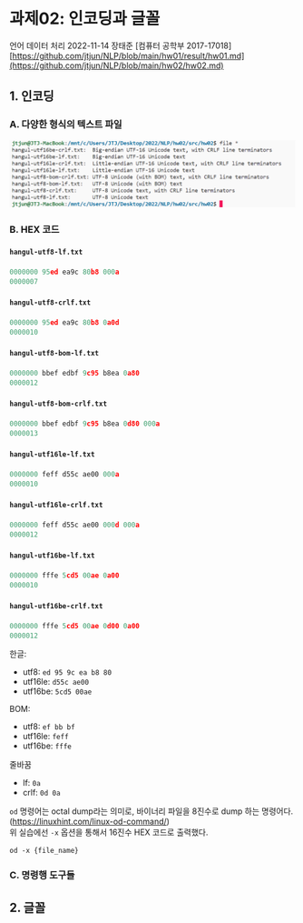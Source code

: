 # 과제02: 인코딩과 글꼴

언어 데이터 처리 2022-11-14 장태준 [컴퓨터 공학부 2017-17018]
[https://github.com/jtjun/NLP/blob/main/hw01/result/hw01.md](https://github.com/jtjun/NLP/blob/main/hw02/hw02.md)

## 1. 인코딩
### A. 다양한 형식의 텍스트 파일
![hangul_files](./src/hangul.png)

### B. HEX 코드
#### `hangul-utf8-lf.txt`
```c
0000000 95ed ea9c 80b8 000a
0000007
```

#### `hangul-utf8-crlf.txt`
```c
0000000 95ed ea9c 80b8 0a0d
0000010
```

#### `hangul-utf8-bom-lf.txt`
```c
0000000 bbef edbf 9c95 b8ea 0a80
0000012
```

#### `hangul-utf8-bom-crlf.txt`
```c
0000000 bbef edbf 9c95 b8ea 0d80 000a
0000013
```

#### `hangul-utf16le-lf.txt`
```c
0000000 feff d55c ae00 000a
0000010
```

#### `hangul-utf16le-crlf.txt`
```c
0000000 feff d55c ae00 000d 000a
0000012
```

#### `hangul-utf16be-lf.txt`
```c
0000000 fffe 5cd5 00ae 0a00
0000010
```

#### `hangul-utf16be-crlf.txt`
```c
0000000 fffe 5cd5 00ae 0d00 0a00
0000012
```

한글: 
- utf8: `ed 95 9c ea b8 80`
- utf16le: `d55c ae00`
- utf16be: `5cd5 00ae`

BOM: 
- utf8: `ef bb bf`
- utf16le: `feff`
- utf16be: `fffe`

줄바꿈
- lf: `0a`
- crlf: `0d 0a`  

`od` 명령어는 octal dump라는 의미로, 바이너리 파일을 8진수로 dump 하는 명령어다. (https://linuxhint.com/linux-od-command/)  
위 실습에선 `-x` 옵션을 통해서 16진수 HEX 코드로 출력했다.  
```shell
od -x {file_name}
```

### C. 명령행 도구들

## 2. 글꼴
